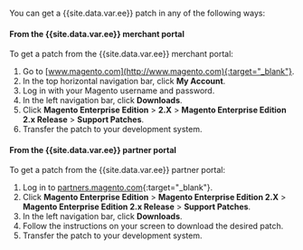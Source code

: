 <div markdown="1">

You can get a {{site.data.var.ee}} patch in any of the following ways:

#### From the {{site.data.var.ee}} merchant portal
To get a patch from the {{site.data.var.ee}} merchant portal:

1.	Go to [www.magento.com](http://www.magento.com){:target="_blank"}.
2.	In the top horizontal navigation bar, click **My Account**.
3.	Log in with your Magento username and password.
4.	In the left navigation bar, click **Downloads**.
5.	Click **Magento Enterprise Edition** > **2.X** > **Magento Enterprise Edition 2.x Release** > **Support Patches**.
6.	Transfer the patch to your development system.

#### From the {{site.data.var.ee}} partner portal
To get a patch from the {{site.data.var.ee}} partner portal:

1.	Log in to [partners.magento.com](https://partners.magento.com/English/?rdir=/files.aspx){:target="_blank"}.
2.	Click **Magento Enterprise Edition** > **Magento Enterprise Edition 2.X** > **Magento Enterprise Edition 2.x Release** > **Support Patches**.
3.	In the left navigation bar, click **Downloads**.
4.	Follow the instructions on your screen to download the desired patch.
5.	Transfer the patch to your development system.
